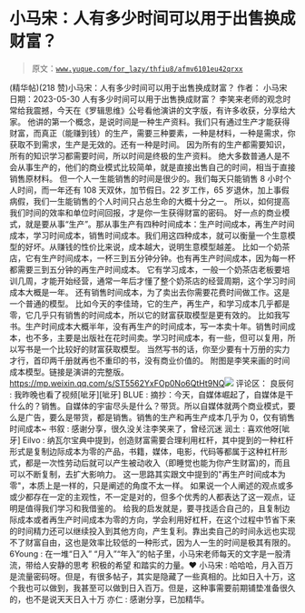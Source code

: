 # 小马宋：人有多少时间可以用于出售换成财富？

> 原文：[`www.yuque.com/for_lazy/thfiu8/afmv6101eu42qrxx`](https://www.yuque.com/for_lazy/thfiu8/afmv6101eu42qrxx)

<ne-h2 id="9411de07" data-lake-id="9411de07"><ne-heading-ext><ne-heading-anchor></ne-heading-anchor><ne-heading-fold></ne-heading-fold></ne-heading-ext><ne-heading-content><ne-text id="ucc878976">(精华帖)(218 赞)小马宋：人有多少时间可以用于出售换成财富？</ne-text></ne-heading-content></ne-h2> <ne-p id="u8198f5c2" data-lake-id="u8198f5c2"><ne-text id="u0dbea466">作者： 小马宋</ne-text></ne-p> <ne-p id="u2ef4a109" data-lake-id="u2ef4a109"><ne-text id="u11d88891">日期：2023-05-30</ne-text></ne-p> <ne-p id="ud9bfba4a" data-lake-id="ud9bfba4a"><ne-text id="u3ec1983d">人有多少时间可以用于出售换成财富？</ne-text></ne-p> <ne-p id="u91d5ca2f" data-lake-id="u91d5ca2f"><ne-text id="u153584cc">李笑来老师的观念时常给我震撼，今天在《罗辑思维》公号看他演讲的文字版，有许多收获，分享给大家。</ne-text></ne-p> <ne-p id="u0d01c171" data-lake-id="u0d01c171"><ne-text id="u1350f280">他讲的第一个概念，是说时间是一种生产资料。我们只有通过生产才能获得财富，而真正（能赚到钱）的生产，需要三种要素，一种是材料，一种是需求，你获取不到需求，生产是无效的。还有一种是时间。</ne-text></ne-p> <ne-p id="u6380f7c8" data-lake-id="u6380f7c8"><ne-text id="ud0a55949">因为所有的生产都需要知识，所有的知识学习都需要时间，所以时间是终极的生产资料。</ne-text></ne-p> <ne-p id="udd98b292" data-lake-id="udd98b292"><ne-text id="ueb503cc8">绝大多数普通人是不会从事生产的，他们的商业模式比较简单，就是直接出售自己的时间，相当于直接销售原材料。</ne-text></ne-p> <ne-p id="u568192dd" data-lake-id="u568192dd"><ne-text id="u87231a69">但一个人一生能销售的时间是很少的。我们每天只能销售 8 小时个人时间，而一年还有 108 天双休，加节假日。22 岁工作，65 岁退休，加上事假病假，我们一生能销售的个人时间只占总生命的大概十分之一。</ne-text></ne-p> <ne-p id="u9580264a" data-lake-id="u9580264a"><ne-text id="u8b6648b1">所以，如何提高我们时间的效率和单位时间回报，才是你一生获得财富的密码。</ne-text></ne-p> <ne-p id="ua1e374b8" data-lake-id="ua1e374b8"><ne-text id="u4b55bb4b">好一点的商业模式，就是要从事“生产”。那从事生产有四种时间成本：生产时间成本，再生产时间成本，学习时间成本，销售时间成本。我们用这四种成本，就可以衡量一个生意模型的好坏。从赚钱的性价比来说，成本越大，说明生意模型越差。</ne-text></ne-p> <ne-p id="u394793e9" data-lake-id="u394793e9"><ne-text id="u166b2528">比如一个奶茶店，它有生产时间成本，一杯三到五分钟分钟。也有再生产时间成本，因为每一杯都需要三到五分钟的再生产时间成本。</ne-text></ne-p> <ne-p id="ua953a08f" data-lake-id="ua953a08f"><ne-text id="ucb000943">它有学习成本，一般一个奶茶店老板要培训几周，才能开始经营，通常一年后才懂了整个奶茶店的经营周期，这个学习时间成本大概是一年。</ne-text></ne-p> <ne-p id="u9cb6229b" data-lake-id="u9cb6229b"><ne-text id="u100dd29c">还有销售时间成本，为了卖出去你需要花费时间做工作。这是一个普通的模型。</ne-text></ne-p> <ne-p id="u8ca3eea0" data-lake-id="u8ca3eea0"><ne-text id="uede89707">比如今天的李佳琦，它的生产，再生产，和学习成本几乎都是零，它几乎只有销售的时间成本，所以它的财富获取模型是更有效的。</ne-text></ne-p> <ne-p id="u2be5b89c" data-lake-id="u2be5b89c"><ne-text id="u9b5ad52c">比如我写书。生产时间成本大概半年，没有再生产的时间成本，写一本卖十年。销售时间成本，也不多，主要是出版社在花时间卖。学习时间成本，有一些，但可以复用，所以写书是一个比较好的财富获取模型。</ne-text></ne-p> <ne-p id="u8ef8998f" data-lake-id="u8ef8998f"><ne-text id="u8f4fff95">当然写书的话，你至少要有十万册的实力才行，首印两千册就再也不重印的书，没有商业价值的。</ne-text></ne-p> <ne-p id="uf28bac2a" data-lake-id="uf28bac2a"><ne-text id="u10449736">附图是李笑来画的时间成本模型。链接是演讲的完整版。</ne-text></ne-p> <ne-p id="u79a4b266" data-lake-id="u79a4b266">[<ne-text id="u01b55fb3">https://mp.weixin.qq.com/s/ST5562YxFOp0No6QtHt9NQ</ne-text>](https://mp.weixin.qq.com/s/ST5562YxFOp0No6QtHt9NQ)<ne-card data-card-name="image" data-card-type="inline" id="Il0X5" data-event-boundary="card">![](img/68a3e380e7741eac04145524de7bdd23.png)</ne-card></ne-p> <ne-hole id="u2d543482" data-lake-id="u2d543482"><ne-card data-card-name="hr" data-card-type="block" id="qJIyJ" data-event-boundary="card"><ne-p id="udabd5da8" data-lake-id="udabd5da8"><ne-text id="u584fcf97">评论区：</ne-text></ne-p> <ne-p id="u1d5b1a42" data-lake-id="u1d5b1a42"><ne-text id="u6e125031">良辰何 : 我昨晚也看了视频[呲牙][呲牙]</ne-text> <ne-text id="u2f2270a0">BLUE : 摘抄：今天，自媒体崛起了，自媒体是干什么的？销售。自媒体的宇宙尽头是什么？带货。所以自媒体就两个商业模式，要么是广告，要么是带货，都是销售。销售的生产和再生产成本几乎为 0，仅有销售时间成本~</ne-text> <ne-text id="u6ca70b79">书叙 : 感谢分享，很久没关注李笑来了，曾经沉迷</ne-text> <ne-text id="uee0e3162">润土 : 喜欢他呀[呲牙]</ne-text> <ne-text id="ud3438b00">Eilvo : 纳瓦尔宝典中提到，创造财富需要合理利用杠杆，其中提到的一种杠杆形式是复制边际成本为零的产品，书籍，媒体，电影，代码等都属于这种杠杆形式，都是一次性劳动后就可以产生被动收入（即睡觉也能为你产生财富)的，而且可以不断复制，去扩大影响力。</ne-text> <ne-text id="u0a932d02">这一思路其实跟文中提到的"再生产时间成本为零"，本质上是一样的，只是阐述的角度不太一样。</ne-text> <ne-text id="udcf2de31">如果说一个人阐述的观点或多或少都存在一定的主观性，不一定是对的，但多个优秀的人都表达了这一观点，证明是值得我们学习和我借鉴的。</ne-text> <ne-text id="ufd005c26">给我的启发就是，要寻找适合自己的，且复制边际成本或者再生产时间成本为零的方向，学会利用好杠杆，在这个过程中节省下来的时间精力还可以继续投入到其他方向，产生复利。靠出卖自己的时间永远也实现不了财富自由，这也是效率比较低的一种形式，因为人一生的时间是极其有限的。</ne-text> <ne-text id="u1efb52e9">6Young : 在一堆“日入” “月入”“年入”的帖子里，小马宋老师每天的文字是一股清流，带给人安静的思考 积极的希望 和踏实的力量。❤️</ne-text> <ne-text id="uc44a16f0">小马宋 : 哈哈哈，月入百万是流量密码呀。但是，有很多帖子，其实是隐藏了一些真相的。比如日入十万，这个我也可以做到，我甚至可以做到日入百万。但是，这种事需要前期铺垫准备很久的，也不是说天天日入十万</ne-text> <ne-text id="u72aca688">亦仁 : 感谢分享，已加精华。</ne-text></ne-p></ne-card></ne-hole>